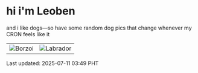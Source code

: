 # hi i'm Leoben

and i like dogs—so have some random dog pics that change whenever my CRON feels like it

|  |  |
|--------|----------|
| ![Borzoi](https://random-dog-vercel.vercel.app/api/random-borzoi?v=1752176978) | ![Labrador](https://random-dog-vercel.vercel.app/api/random-labrador?v=1752176978) |

Last updated: 2025-07-11 03:49 PHT
